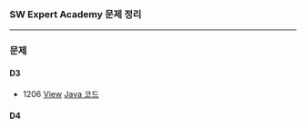 ### SW Expert Academy 문제 정리   

-------  

### 문제  

#### D3  
  * 1206 [View](https://swexpertacademy.com/main/code/problem/problemDetail.do?problemLevel=3&problemLevel=4&contestProbId=AV134DPqAA8CFAYh&categoryId=AV134DPqAA8CFAYh&categoryType=CODE&problemTitle=&orderBy=RECOMMEND_COUNT&selectCodeLang=ALL&select-1=4&pageSize=10&pageIndex=1) [Java 코드](https://github.com/yougi8/SW_Expert_Academy/blob/master/d3/d3_1206_view.java)  

#### D4  
